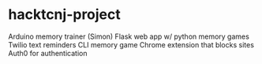 # hacktcnj-project

Arduino memory trainer (Simon)
Flask web app w/ python memory games
Twilio text reminders
CLI memory game
Chrome extension that blocks sites
Auth0 for authentication
